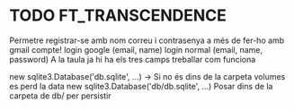 # TODO FT_TRANSCENDENCE
Permetre registrar-se amb nom correu i contrasenya a més de fer-ho amb gmail
compte!
login google (email, name)
login normal (email, name, password)
A la taula ja hi ha els tres camps
treballar com funciona

new sqlite3.Database('db.sqlite', ...) -> Si no és dins de la carpeta volumes es perd la data
new sqlite3.Database('db/db.sqlite', ...) Posar dins de la carpeta de db/ per persistir